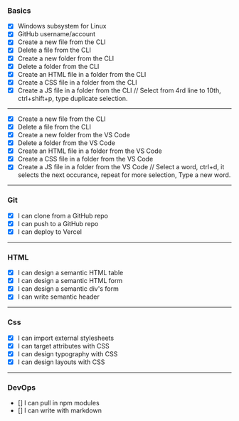 ### Basics

- [x] Windows subsystem for Linux
- [x] GitHub username/account
- [x] Create a new file from the CLI
- [x] Delete a file from the CLI
- [x] Create a new folder from the CLI
- [x] Delete a folder from the CLI
- [x] Create an HTML file in a folder from the CLI
- [x] Create a CSS file in a folder from the CLI
- [x] Create a JS file in a folder from the CLI
      // Select from 4rd line to 10th, ctrl+shift+p, type duplicate selection.

---

- [x] Create a new file from the CLI
- [x] Delete a file from the CLI
- [x] Create a new folder from the VS Code
- [x] Delete a folder from the VS Code
- [x] Create an HTML file in a folder from the VS Code
- [x] Create a CSS file in a folder from the VS Code
- [x] Create a JS file in a folder from the VS Code
      // Select a word, ctrl+d, it selects the next occurance, repeat for more selection, Type a new word.

---

### Git

- [x] I can clone from a GitHub repo
- [x] I can push to a GitHub repo
- [x] I can deploy to Vercel

---

### HTML

- [x] I can design a semantic HTML table
- [x] I can design a semantic HTML form
- [x] I can design a semantic div's form
- [x] I can write semantic header

---

### Css

- [x] I can import external stylesheets
- [x] I can target attributes with CSS
- [x] I can design typography with CSS
- [x] I can design layouts with CSS

---

### DevOps

- [] I can pull in npm modules
- [] I can write with markdown
